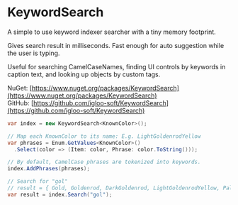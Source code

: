 # KeywordSearch

A simple to use keyword indexer searcher with a tiny memory footprint.

Gives search result in milliseconds. Fast enough for auto suggestion while the user is typing. 

Useful for searching CamelCaseNames, finding UI controls by keywords in caption text, and looking up objects by custom tags.

NuGet: [https://www.nuget.org/packages/KeywordSearch](https://www.nuget.org/packages/KeywordSearch)  
GitHub: [https://github.com/igloo-soft/KeywordSearch](https://github.com/igloo-soft/KeywordSearch)

```csharp
var index = new KeywordSearch<KnownColor>();

// Map each KnownColor to its name: E.g. LightGoldenrodYellow
var phrases = Enum.GetValues<KnownColor>()
  .Select(color => (Item: color, Phrase: color.ToString()));

// By default, CamelCase phrases are tokenized into keywords.
index.AddPhrases(phrases);

// Search for "gol"
// result = { Gold, Goldenrod, DarkGoldenrod, LightGoldenrodYellow, PaleGoldenrod }
var result = index.Search("gol");
```